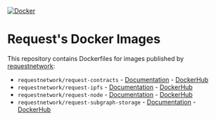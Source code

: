 [![Docker](https://badgen.net/badge/icon/docker?icon=docker&label)](https://hub.docker.com/u/requestnetwork)

# Request's Docker Images

This repository contains Dockerfiles for images published by [requestnetwork](https://hub.docker.com/u/requestnetwork):
- `requestnetwork/request-contracts` - [Documentation](https://github.com/RequestNetwork/docker-images/tree/master/request-contracts) - [DockerHub](https://hub.docker.com/r/requestnetwork/request-contracts)
- `requestnetwork/request-ipfs` - [Documentation](https://github.com/RequestNetwork/docker-images/tree/master/request-ipfs) - [DockerHub](https://hub.docker.com/r/requestnetwork/request-ipfs)
- `requestnetwork/request-node` - [Documentation](https://github.com/RequestNetwork/docker-images/tree/master/request-node) - [DockerHub](https://hub.docker.com/r/requestnetwork/request-node)
- `requestnetwork/request-subgraph-storage` - [Documentation](https://github.com/RequestNetwork/docker-images/tree/master/request-subgraph-storage) - [DockerHub](https://hub.docker.com/r/requestnetwork/request-subgraph-storage)
